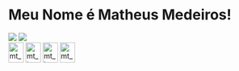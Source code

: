 <h1>Meu Nome é Matheus Medeiros!</h1>
<div>
      <a href="https://instagram.com/medeirosmt" target="_blank"><img src="https://img.shields.io/badge/-Instagram-4169e1?logo=instagram&logoColor=white&style=for-square" target="_blank"></a>
      <a href="https://www.instagram.com/sts.nicky/' target="_blank"><img src="https://img.shields.io/badge/-LinkedIn-4169e1?style=for-square&logo=linkedin&logoColor=white" target="_blank"></a> 
</div>
<div>
  <img align="center" alt="mt_react" height="40" width="30" src="https://cdn.jsdelivr.net/gh/devicons/devicon/icons/react/react-original.svg">
  <img align="center" alt="mt_javascript" height="40" width="30" src="https://cdn.jsdelivr.net/gh/devicons/devicon/icons/javascript/javascript-original.svg">
  <img align="center" alt="mt_html" height="40" width="30" src="https://cdn.jsdelivr.net/gh/devicons/devicon/icons/html5/html5-original.svg">
  <img align="center" alt="mt_css" height="40" width="30" src="https://cdn.jsdelivr.net/gh/devicons/devicon/icons/css3/css3-original.svg">
</div>

